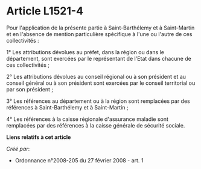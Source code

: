 # Article L1521-4

Pour l'application de la présente partie à Saint-Barthélemy et à Saint-Martin et en l'absence de mention particulière
spécifique à l'une ou l'autre de ces collectivités : 

1° Les attributions dévolues au préfet, dans la région ou dans le département, sont exercées par le représentant de l'Etat
dans chacune de ces collectivités ; 

2° Les attributions dévolues au conseil régional ou à son président et au conseil général ou à son président sont exercées
par le conseil territorial ou par son président ; 

3° Les références au département ou à la région sont remplacées par des références à Saint-Barthélemy et à Saint-Martin ; 

4° Les références à la caisse régionale d'assurance maladie sont remplacées par des références à la caisse générale de
sécurité sociale.

**Liens relatifs à cet article**

_Créé par_:

  - Ordonnance n°2008-205 du 27 février 2008 - art. 1

